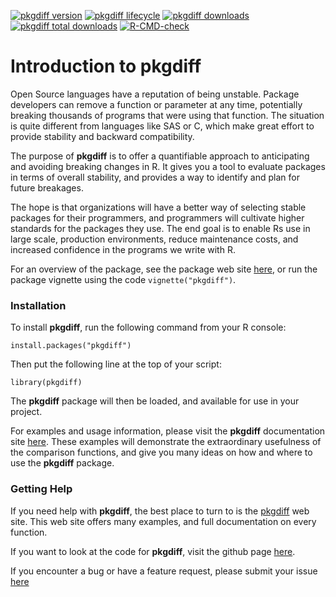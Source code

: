 <!-- badges: start -->

[![pkgdiff version](https://www.r-pkg.org/badges/version/pkgdiff)](https://cran.r-project.org/package=pkgdiff)
[![pkgdiff lifecycle](https://img.shields.io/badge/lifecycle-experimental-red.svg)](https://cran.r-project.org/package=pkgdiff)
[![pkgdiff downloads](https://cranlogs.r-pkg.org/badges/pkgdiff)](https://cran.r-project.org/package=pkgdiff)
[![pkgdiff total downloads](https://cranlogs.r-pkg.org/badges/grand-total/pkgdiff)](https://cran.r-project.org/package=pkgdiff)
[![R-CMD-check](https://github.com/dbosak01/pkgdiff/actions/workflows/R-CMD-check.yaml/badge.svg)](https://github.com/dbosak01/pkgdiff/actions/workflows/R-CMD-check.yaml)

<!-- badges: end -->

# Introduction to **pkgdiff**

Open Source languages have a reputation of being unstable.  Package developers
can remove a function or parameter at any time, potentially breaking thousands
of programs that were using that function. The situation is quite
different from languages like SAS or C, which make great effort to provide
stability and backward compatibility. 

The purpose of **pkgdiff** is to offer a quantifiable approach 
to anticipating and avoiding
breaking changes in R.  It gives you a tool to evaluate packages in terms
of overall stability, and provides a way to identify and plan for future
breakages.

The hope is that organizations will have a better way of selecting stable
packages for their programmers, and programmers will cultivate higher standards
for the packages they use.  The end goal is to enable Rs use in large scale,
production environments, reduce maintenance costs, and increased confidence
in the programs we write with R.

For an overview of the package, see the package web site
[here](https://pkgdiff.r-sassy.org/articles/pkgdiff.html), or run the package
vignette using the code `vignette("pkgdiff")`.


### Installation

To install **pkgdiff**, run the following command from your R console:

    install.packages("pkgdiff")


Then put the following line at the top of your script:

    library(pkgdiff)

The **pkgdiff** package will then be loaded, and available for use in your project.

For examples and usage information, please visit the **pkgdiff**
documentation site [here](https://pkgdiff.r-sassy.org/articles/pkgdiff.html).
These examples will demonstrate the 
extraordinary usefulness of the comparison functions, and give you many ideas
on how and where to use the **pkgdiff** package.

### Getting Help

If you need help with **pkgdiff**, the best place 
to turn to is the [pkgdiff](https://pkgdiff.r-sassy.org) web site. 
This web site offers many examples, and full
documentation on every function.  

If you want to look at the code for **pkgdiff**, visit the
github page [here](https://github.com/dbosak01/pkgdiff).

If you encounter a bug or have a feature request, please submit your
issue [here](https://github.com/dbosak01/pkgdiff/issues)


